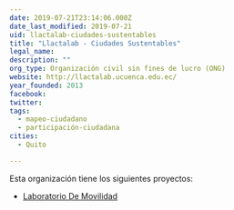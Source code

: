 ```yaml
---
date: 2019-07-21T23:14:06.000Z
date_last_modified: 2019-07-21
uid: llactalab-ciudades-sustentables
title: "Llactalab - Ciudades Sustentables"
legal_name: 
description: ""
org_type: Organización civil sin fines de lucro (ONG)
website: http://llactalab.ucuenca.edu.ec/
year_founded: 2013
facebook: 
twitter: 
tags:
  - mapeo-ciudadano
  - participación-ciudadana
cities: 
  - Quito

---
```


Esta organización tiene los siguientes proyectos:

- [Laboratorio De Movilidad](/proyectos/laboratorio-de-movilidad)
